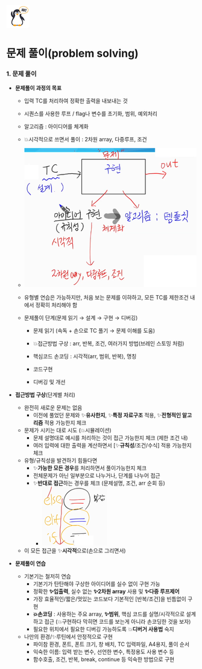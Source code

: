 ## ![펭귄](array_1.assets/펭귄.png)

# 문제 풀이(problem solving)



### 1.  문제 풀이

* **문제풀이 과정의 목표**

  * 입력 TC를 처리하여 정확한 출력을 내보내는 것
  * 시퀀스를 사용한 루프 / flag나 변수를 초기화, 범위, 예외처리
  * 알고리즘 : 아이디어를 체계화
  * 💥시각적으로 쓰면서 풀이 : 2차원 array, 다중루프, 조건
  * ![image-20220219182307428](sw_problemsolveing_basic.assets/image-20220219182307428.png)

  * 유형별 연습은 가능하지만, 처음 보는 문제를 이햐하고, 모든 TC를 제한조건 내에서 정확히 처리해야 함

  * 문제풀이 단계(문제 읽기 → 설계 → 구현 → 디버깅)

    * 문제 읽기 (속독 + 손으로 TC 풀기 → 문제 이해를 도움)

    * 💥접근방법 구상 : arr, 반복, 조건, 여러가지 방법(브레인 스토밍 처럼)

    * 핵심코드 손코딩 : 시각적(arr, 범위, 반복), 명칭

    * 코드구현

    * 디버깅 및 개선

      

* **접근방법 구상**(단계별 처리)

  * 완전히 새로운 문제는 없음
    * 이전에 풀었던 문제와 ✨**유사한지**, ✨**특정 자료구조** 적용, ✨**전형적인 알고리즘** 적용 가능한지 체크
  * 문제가 시키는 대로 시도 (💥시뮬레이션)
    * 문제 설명대로 예시를 처리하는 것이 접근 가능한지 체크 (제한 조건 내)
    * 여러 입력에 대한 출력을 계산하면서 [✨**규칙성**/조건/수식] 적용 가능한지 체크
  * 유형/규칙성을 발견하기 힘들다면
    * ✨**가능한 모든 경우**를 처리하면서 풀이가능한지 체크
    * 전체문제가 아닌 일부분으로 나누거나, 단계를 나누어 접근
    * ✨**반대로 접근**하는 경우를 체크 (문제설명, 조건, arr 순회 등)
      * ![image-20220219183221627](sw_problemsolveing_basic.assets/image-20220219183221627.png)
  * 이 모든 접근을 ✨**시각적**으로(손으로 그리면서)



* **문제풀이 연습**
  * 기본기는 철저히 연습
    * 기본기가 탄탄해야 구상한 아이디어를 실수 없이 구현 가능
    * 정확한 **✨입출력**, 실수 없는 **✨2차원 array** 사용 및 **✨다중 루프제어**
    * 가장 효율적인/짧은/멋있는 코드보다 기본적인 [반복/조건]을 빈틈없이 구현
    * **💥손코딩** : 사용하는 주요 array, **✨범위**, 핵심 코드를 실명/시각적으로 설계하고 접근 (💥구현하다 막히면 코드를 보는게 아니라 손코딩한 것을 보자)
    * 필요한 위치에서 필요한 디버깅 가능하도록 💥**디버거 사용법** 숙지
  * 나만의 환경/✨루틴에서 안정적으로 구현
    * 파이참 환경, 폰트, 폰트 크기, 창 배치, TC 입력파일, A4용지, 풀이 순서
    * 익숙한 이름: 입력 받는 변수, 선언한 변수, 특정용도 사용 변수 등
    * 함수호출, 조건, 반복, break, continue 등 익숙한 방법으로 구현
